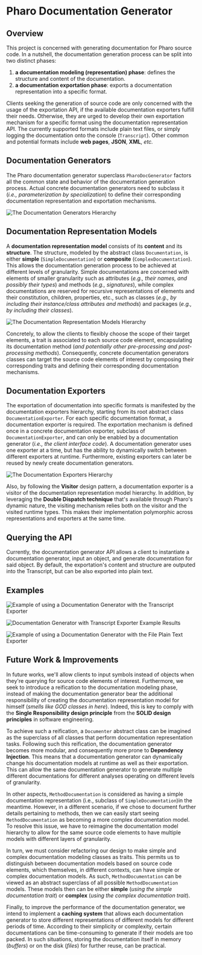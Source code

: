 # Pharo Documentation Generator
## Overview
This project is concerned with generating documentation for Pharo source code. In a nutshell, the documentation generation process can be split into two distinct phases:   
1. **a documentation modeling (representation) phase**: defines the structure and content of the documentation.
1. **a documentation exportation phase**: exports a documentation representation into a specific format. 

Clients seeking the generation of source code are only concerned with the usage of the exportation API, if the available documentation exporters fulfill their needs. Otherwise, they are urged to develop their own exportation mechanism for a specific format using the documentation representation API. The currently supported formats include plain text files, or simply logging the documentation onto the console (`Transcript`). Other common and potential formats include **web pages**, **JSON**, **XML**, _etc._

## Documentation Generators
The Pharo documentation generator superclass `PharoDocGenerator` factors all the common state and behavior of the documentation generation process. Actual concrete documentation generators need to subclass it (_i.e., parameterization by specialization_) to define their corresponding documentation representation and exportation mechanisms. 

![The Documentation Generators Hierarchy](resources/images/documentation_generator_hierarchy.png "The Documentation Generators Hierarchy")

## Documentation Representation Models
A **documentation representation model** consists of its **content** and its **structure**. The structure, modeled by the abstract class `Documentation`, is either **simple** (`SimpleDocumentation`) or **composite** (`ComplexDocumentation`). This allows the documentation generation process to be achieved at different levels of granularity. Simple documentations are concerned with elements of smaller granularity such as attributes (_e.g., their names, and possibly their types_) and methods (_e.g., signatures_), while complex documentations are reserved for recursive representations of elements and their constitution, children, properties, etc., such as classes (_e.g., by including their instance/class attributes and methods_) and packages (_e.g., by including their classes_).

![The Documentation Representation Models Hierarchy](resources/images/documentation_representation_hierarchy.png "The Documentation Representation Model Hierarchy")

Concretely, to allow the clients to flexibly choose the scope of their target elements, a trait is associated to each source code element, encapsulating its documentation method (_and potentially other pre-processing and post-processing methods_). Consequently, concrete documentation generators classes can target the source code elements of interest by composing their corresponding traits and defining their corresponding documentation mechanisms.

## Documentation Exporters
The exportation of documentation into specific formats is manifested by the documentation exporters hierarchy, starting from its root abstract class `DocumentationExporter`. For each specific documentation format, a documentation exporter is required. The exportation mechanism is defined once in a concrete documentation exporter, subclass of `DocumentationExporter`, and can only be enabled by a documentation generator (_i.e., the client interface code_). A documentation generator uses one exporter at a time, but has the ability to dynamically switch between different exporters at runtime. Furthermore, existing exporters can later be reused by newly create documentation generators.

![The Documentation Exporters Hierarchy](resources/images/documentation_representation_hierarchy.png "The Documentation Exporters Hierarchy")

Also, by following the **Visitor** design pattern, a documentation exporter is a visitor of the documentation representation model hierarchy. In addition, by leveraging the **Double Dispatch technique** that's available through Pharo's dynamic nature, the visiting mechanism relies both on the visitor and the visited runtime types. This makes their implementation polymorphic across representations and exporters at the same time.

## Querying the API
Currently, the documentation generator API allows a client to instantiate a documentation generator, input an object, and generate documentation for said object. By default, the exportation's content and structure are outputed into the Transcript, but can be also exported into plain text. 

## Examples

![Example of using a Documentation Generator with the Transcript Exporter](resources/images/generator_transcript_exporter.png "Example of using a Documentation Generator with the Transcript Exporter")

![Documentation Generator with Transcript Exporter Example Results](resources/images/generator_transcript_exporter_results.png "Documentation Generator with Transcript Exporter Example Results")

![Example of using a Documentation Generator with the File Plain Text Exporter](resources/images/generator_plain_text_exporter.png "Example of using a Documentation Generator with the File Plain Text Exporter")

## Future Work & Improvements
In future works, we'll allow clients to input symbols instead of objects when they're querying for source code elements of interest. Furthermore, we seek to introduce a reification to the documentation modeling phase, instead of making the documentation generator bear the additional responsibility of creating the documentation representation model for himself (_smells like GOD classes in here_). Indeed, this is key to comply with the **Single Responsibility design principle** from the **SOLID design principles** in software engineering.

To achieve such a reification, a `Documenter` abstract class can be imagined as the superclass of all classes that perform documentation representation tasks. Following such this reification, the documentation generator becomes more modular, and consequently more prone to **Dependency Injection**. This means that a documentation generator can dynamically change his documentation models at runtime as well as their exportation. This can allow the same documentation generator to generate multiple different documentations for different analyses operating on different levels of granularity.

In other aspects, `MethodDocumentation` is considered as having a simple documentation representation (i.e., subclass of `SimpleDocumentation`)in the meantime. However, in a different scenario, if we chose to document further details pertaining to methods, then we can easily start seeing `MethodDocumentation` as becoming a more complex documentation model. To resolve this issue, we have to reimagine the documentation model hierarchy to allow for the same source code elements to have multiple models with different layers of granularity. 

In turn, we must consider refactoring our design to make simple and complex documentation modeling classes as traits. This permits us to distinguish between documentation models based on source code elements, which themselves, in different contexts, can have simple or complex documentation models. As such, `MethodDocumentation` can be viewed as an abstract superclass of all possible `MethodDocumentation` models. These models then can be either **simple** (_using the simple documentation trait_) or **complex** (_using the complex documentation trait_).

Finally, to improve the performance of the documentation generator, we intend to implement a **caching system** that allows each documentation generator to store different representations of different models for different periods of time. According to their simplicity or complexity, certain documentations can be time-consuming to generate if their models are too packed. In such situations, storing the documentation itself in memory (_buffers_) or on the disk (_files_) for further reuse, can be practical. 